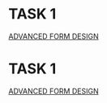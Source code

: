 # TASK 1
[ADVANCED FORM DESIGN](https://rakshita-09.github.io/FullStack-Projects/formdesign.html)
# TASK 1
[ADVANCED FORM DESIGN]( https://rakshita-09.github.io/FullStack-Projects/flexboxgalleries.html)
